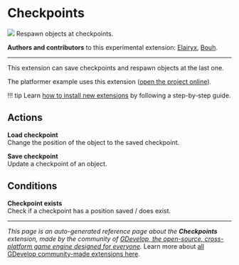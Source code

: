 # Checkpoints

<img src="https://resources.gdevelop-app.com/assets/Icons/flag-variant.svg" class="extension-icon"></img>
Respawn objects at checkpoints.

**Authors and contributors** to this experimental extension: [Elairyx](https://gd.games/Elairyx), [Bouh](https://gd.games/Bouh).

---

This extension can save checkpoints and respawn objects at the last one.

The platformer example uses this extension ([open the project online](https://editor.gdevelop.io/?project=example://platformer)).

!!! tip
    Learn [how to install new extensions](/gdevelop5/extensions/search) by following a step-by-step guide.

## Actions

**Load checkpoint**  
Change the position of the object to the saved checkpoint.

**Save checkpoint**  
Update a checkpoint of an object.

## Conditions

**Checkpoint exists**  
Check if a checkpoint has a position saved / does exist.




---

*This page is an auto-generated reference page about the **Checkpoints** extension, made by the community of [GDevelop, the open-source, cross-platform game engine designed for everyone](https://gdevelop.io/).* Learn more about [all GDevelop community-made extensions here](/gdevelop5/extensions).